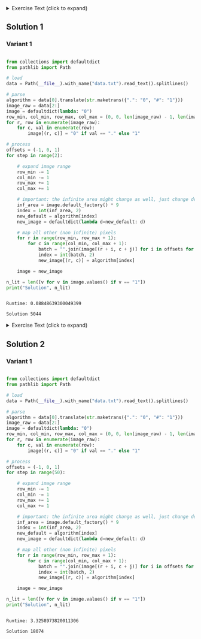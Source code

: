 <details><summary>Exercise Text (click to expand)</summary>

<article class="day-desc"><h2>--- Day 20: Trench Map ---</h2><p>With the scanners fully deployed, you turn their attention to mapping the floor of the ocean trench.</p>
<p>When you get back the image from the scanners, it seems to just be random noise. Perhaps you can combine an image enhancement algorithm and the input image (your puzzle input) to clean it up a little.</p>
<p>For example:</p>
<pre><code>..#.#..#####.#.#.#.###.##.....###.##.#..###.####..#####..#....#..#..##..##
#..######.###...####..#..#####..##..#.#####...##.#.#..#.##..#.#......#.###
.######.###.####...#.##.##..#..#..#####.....#.#....###..#.##......#.....#.
.#..#..##..#...##.######.####.####.#.#...#.......#..#.#.#...####.##.#.....
.#..#...##.#.##..#...##.#.##..###.#......#.#.......#.#.#.####.###.##...#..
...####.#..#..#.##.#....##..#.####....##...##..#...#......#.#.......#.....
..##..####..#...#.#.#...##..#.#..###..#####........#..####......#..#

#..#.
#....
##..#
..#..
..###
</code></pre>
<p>The first section is the <em>image enhancement algorithm</em>. It is normally given on a single line, but it has been wrapped to multiple lines in this example for legibility. The second section is the <em>input image</em>, a two-dimensional grid of <em>light pixels</em> (<code>#</code>) and <em>dark pixels</em> (<code>.</code>).</p>
<p>The image enhancement algorithm describes how to enhance an image by <em>simultaneously</em> converting all pixels in the input image into an output image. Each pixel of the output image is determined by looking at a 3x3 square of pixels centered on the corresponding input image pixel. So, to determine the value of the pixel at (5,10) in the output image, nine pixels from the input image need to be considered: (4,9), (4,10), (4,11), (5,9), (5,10), (5,11), (6,9), (6,10), and (6,11). These nine input pixels are combined into a single binary number that is used as an index in the <em>image enhancement algorithm</em> string.</p>
<p>For example, to determine the output pixel that corresponds to the very middle pixel of the input image, the nine pixels marked by <code>[...]</code> would need to be considered:</p>
<pre><code># . . # .
#[. . .].
#[# . .]#
.[. # .].
. . # # #
</code></pre>
<p>Starting from the top-left and reading across each row, these pixels are <code>...</code>, then <code>#..</code>, then <code>.#.</code>; combining these forms <code>...#...#.</code>. By turning dark pixels (<code>.</code>) into <code>0</code> and light pixels (<code>#</code>) into <code>1</code>, the binary number <code>000100010</code> can be formed, which is <code>34</code> in decimal.</p>
<p>The image enhancement algorithm string is exactly 512 characters long, enough to match every possible 9-bit binary number. The first few characters of the string (numbered starting from zero) are as follows:</p>
<pre><code>0         10        20        30  <em>34</em>    40        50        60        70
|         |         |         |   <em>|</em>     |         |         |         |
..#.#..#####.#.#.#.###.##.....###.<em>#</em>#.#..###.####..#####..#....#..#..##..##
</code></pre>
<p>In the middle of this first group of characters, the character at index 34 can be found: <code>#</code>. So, the output pixel in the center of the output image should be <code>#</code>, a <em>light pixel</em>.</p>
<p>This process can then be repeated to calculate every pixel of the output image.</p>
<p>Through advances in imaging technology, the images being operated on here are <em>infinite</em> in size. <em>Every</em> pixel of the infinite output image needs to be calculated exactly based on the relevant pixels of the input image. The small input image you have is only a small region of the actual infinite input image; the rest of the input image consists of dark pixels (<code>.</code>). For the purposes of the example, to save on space, only a portion of the infinite-sized input and output images will be shown.</p>
<p>The starting input image, therefore, looks something like this, with more dark pixels (<code>.</code>) extending forever in every direction not shown here:</p>
<pre><code>...............
...............
...............
...............
...............
.....#..#......
.....#.........
.....##..#.....
.......#.......
.......###.....
...............
...............
...............
...............
...............
</code></pre>
<p>By applying the image enhancement algorithm to every pixel simultaneously, the following output image can be obtained:</p>
<pre><code>...............
...............
...............
...............
.....##.##.....
....#..#.#.....
....##.#..#....
....####..#....
.....#..##.....
......##..#....
.......#.#.....
...............
...............
...............
...............
</code></pre>
<p>Through further advances in imaging technology, the above output image can also be used as an input image! This allows it to be enhanced <em>a second time</em>:</p>
<pre><code>...............
...............
...............
..........#....
....#..#.#.....
...#.#...###...
...#...##.#....
...#.....#.#...
....#.#####....
.....#.#####...
......##.##....
.......###.....
...............
...............
...............
</code></pre>
<p>Truly incredible - now the small details are really starting to come through. After enhancing the original input image twice, <code><em>35</em></code> pixels are lit.</p>
<p>Start with the original input image and apply the image enhancement algorithm twice, being careful to account for the infinite size of the images. <em>How many pixels are lit in the resulting image?</em></p>
</article>

</details>

## Solution 1

### Variant 1

```python

from collections import defaultdict
from pathlib import Path

# load
data = Path(__file__).with_name("data.txt").read_text().splitlines()

# parse
algorithm = data[0].translate(str.maketrans({".": "0", "#": "1"}))
image_raw = data[2:]
image = defaultdict(lambda: "0")
row_min, col_min, row_max, col_max = (0, 0, len(image_raw) - 1, len(image_raw[0]) - 1)
for r, row in enumerate(image_raw):
    for c, val in enumerate(row):
        image[(r, c)] = "0" if val == "." else "1"

# process
offsets = (-1, 0, 1)
for step in range(2):

    # expand image range
    row_min -= 1
    col_min -= 1
    row_max += 1
    col_max += 1

    # important: the infinite area might change as well, just change default value
    inf_area = image.default_factory() * 9
    index = int(inf_area, 2)
    new_default = algorithm[index]
    new_image = defaultdict(lambda d=new_default: d)

    # map all other (non infinite) pixels
    for r in range(row_min, row_max + 1):
        for c in range(col_min, col_max + 1):
            batch = "".join(image[(r + i, c + j)] for i in offsets for j in offsets)
            index = int(batch, 2)
            new_image[(r, c)] = algorithm[index]

    image = new_image

n_lit = len([v for v in image.values() if v == "1"])
print("Solution", n_lit)


```

```

Runtime: 0.08848639300049399

Solution 5044

```

<details><summary>Exercise Text (click to expand)</summary>

<article class="day-desc"><h2 id="part2">--- Part Two ---</h2><p>You still can't quite make out the details in the image. Maybe you just didn't <a href="https://en.wikipedia.org/wiki/Kernel_(image_processing)" target="_blank">enhance</a> it <span title="Yeah, that's definitely the problem.">enough</span>.</p>
<p>If you enhance the starting input image in the above example a total of <em>50</em> times, <code><em>3351</em></code> pixels are lit in the final output image.</p>
<p>Start again with the original input image and apply the image enhancement algorithm 50 times. <em>How many pixels are lit in the resulting image?</em></p>
</article>

</details>

## Solution 2

### Variant 1

```python

from collections import defaultdict
from pathlib import Path

# load
data = Path(__file__).with_name("data.txt").read_text().splitlines()

# parse
algorithm = data[0].translate(str.maketrans({".": "0", "#": "1"}))
image_raw = data[2:]
image = defaultdict(lambda: "0")
row_min, col_min, row_max, col_max = (0, 0, len(image_raw) - 1, len(image_raw[0]) - 1)
for r, row in enumerate(image_raw):
    for c, val in enumerate(row):
        image[(r, c)] = "0" if val == "." else "1"

# process
offsets = (-1, 0, 1)
for step in range(50):

    # expand image range
    row_min -= 1
    col_min -= 1
    row_max += 1
    col_max += 1

    # important: the infinite area might change as well, just change default value
    inf_area = image.default_factory() * 9
    index = int(inf_area, 2)
    new_default = algorithm[index]
    new_image = defaultdict(lambda d=new_default: d)

    # map all other (non infinite) pixels
    for r in range(row_min, row_max + 1):
        for c in range(col_min, col_max + 1):
            batch = "".join(image[(r + i, c + j)] for i in offsets for j in offsets)
            index = int(batch, 2)
            new_image[(r, c)] = algorithm[index]

    image = new_image

n_lit = len([v for v in image.values() if v == "1"])
print("Solution", n_lit)


```

```

Runtime: 3.3258973820011306

Solution 18074

```